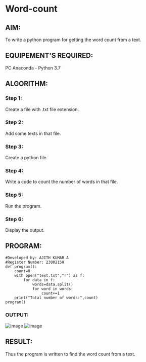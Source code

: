# Word-count
## AIM:
To write a python program for getting the word count from a text.
## EQUIPEMENT'S REQUIRED: 
PC
Anaconda - Python 3.7
## ALGORITHM: 
### Step 1:
Create a file with .txt file extension.

### Step 2: 
Add some texts in that file.

### Step 3: 
Create a python file.

### Step 4:  
Write a code to count the number of words in that file.

### Step 5: 
Run the program.

### Step 6: 
Display the output.

## PROGRAM:
```
#Developed by: AJITH KUMAR A
#Register Number: 23002150
def program():
    count=0
    with open("text.txt","r") as f:
        for data in f:
            words=data.split()
            for word in words:
                count+=1
    print("Total number of words:",count)
program()
```

### OUTPUT:
![image](https://github.com/Ajith1413/Word-count/assets/139842524/e2c73ed1-65cc-4acf-bfad-59300136f91e)
![image](https://github.com/Ajith1413/Word-count/assets/139842524/09ea85ea-fe6f-4e5c-8440-b568528186c3)




## RESULT:
Thus the program is written to find the word count from a text.

